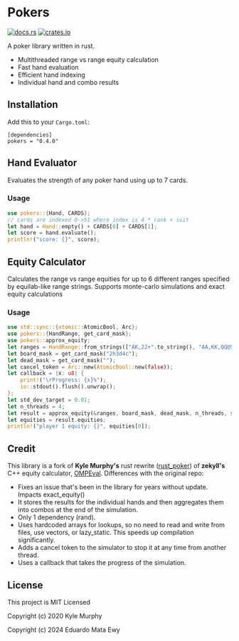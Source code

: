 
# Pokers

[![docs.rs](https://docs.rs/pokers/badge.svg)](https://docs.rs/pokers)
[![crates.io](https://img.shields.io/crates/v/pokers.svg)](https://crates.io/crates/pokers)

A poker library written in rust.

 - Multithreaded range vs range equity calculation
 - Fast hand evaluation
 - Efficient hand indexing
 - Individual hand and combo results


## Installation

Add this to your `Cargo.toml`:
```
[dependencies]
pokers = "0.4.0"
```
## Hand Evaluator

Evaluates the strength of any poker hand using up to 7 cards.

### Usage

```rust
use pokers::{Hand, CARDS};
// cards are indexed 0->51 where index is 4 * rank + suit
let hand = Hand::empty() + CARDS[0] + CARDS[1];
let score = hand.evaluate();
println!("score: {}", score);
```

## Equity Calculator

Calculates the range vs range equities for up to 6 different ranges specified by equilab-like range strings.
Supports monte-carlo simulations and exact equity calculations

### Usage

```rust
use std::sync::{atomic::AtomicBool, Arc};
use pokers::{HandRange, get_card_mask};
use pokers::approx_equity;
let ranges = HandRange::from_strings(["AK,22+".to_string(), "AA,KK,QQ@50".to_string()].to_vec());
let board_mask = get_card_mask("2h3d4c");
let dead_mask = get_card_mask("");
let cancel_token = Arc::new(AtomicBool::new(false));
let callback = |x: u8| {
    print!("\rProgress: {x}%");
    io::stdout().flush().unwrap();
};
let std_dev_target = 0.01;
let n_threads = 4;
let result = approx_equity(&ranges, board_mask, dead_mask, n_threads, std_dev_target, cancel_token, callback).unwrap();
let equities = result.equities;
println!("player 1 equity: {}", equities[0]);
```

## Credit

This library is a fork of **Kyle Murphy's** rust rewrite ([rust_poker](https://github.com/kmurf1999/rust_poker)) of **zekyll's** C++ equity calculator, [OMPEval](https://github.com/zekyll/OMPEval).
Differences with the original repo:
 - Fixes an issue that's been in the library for years without update. Impacts exact_equity()
 - It stores the results for the individual hands and then aggregates them into combos at the end of the simulation.
 - Only 1 dependency (rand).
 - Uses hardcoded arrays for lookups, so no need to read and write from files, use vectors, or lazy_static. This speeds up compilation significantly.
 - Adds a cancel token to the simulator to stop it at any time from another thread.
 - Uses a callback that takes the progress of the simulation.

## License

This project is MIT Licensed

Copyright (c) 2020 Kyle Murphy

Copyright (c) 2024 Eduardo Mata Ewy
